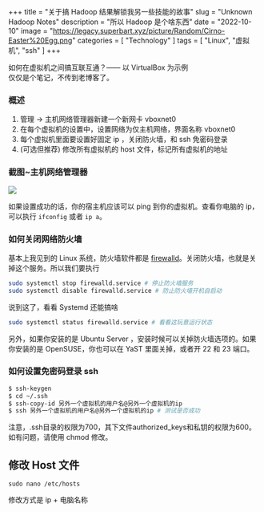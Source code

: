 +++
title = "关于搞 Hadoop 结果解锁我另一些技能的故事"
slug = "Unknown Hadoop Notes"
description = "所以 Hadoop 是个啥东西"
date = "2022-10-10"
image = "https://legacy.superbart.xyz/picture/Random/Cirno-Easter%20Egg.png"
categories = [
    "Technology"
]
tags = [
	"Linux",
    "虚拟机",
    "ssh"
]
+++

如何在虚拟机之间搞互联互通？—— 以 VirtualBox 为示例  
仅仅是个笔记，不传到老博客了。

### 概述
1. 管理 -> 主机网络管理器新建一个新网卡 vboxnet0
2. 在每个虚拟机的设置中，设置网络为仅主机网络，界面名称 vboxnet0
3. 每个虚拟机里面要设置好固定 ip ，关闭防火墙，和 ssh 免密码登录
4. (可选但推荐) 修改所有虚拟机的 host 文件，标记所有虚拟机的地址

### 截图~主机网络管理器

![](https://legacy.superbart.xyz/picture/Random/VirtualBox-1.png)

如果设置成功的话，你的宿主机应该可以 ping 到你的虚拟机。查看你电脑的 ip，可以执行 `ifconfig` 或者 `ip a`。

### 如何关闭网络防火墙

基本上我见到的 Linux 系统，防火墙软件都是 [firewalld](https://firewalld.org/)。关闭防火墙，也就是关掉这个服务。所以我们要执行

```bash
sudo systemctl stop firewalld.service # 停止防火墙服务
sudo systemctl disable firewalld.service # 防止防火墙开机自启动
```


说到这了，看看 Systemd 还能搞啥
```bash
sudo systemctl status firewalld.service # 看看这玩意运行状态
```

另外，如果你安装的是 Ubuntu Server ，安装时候可以关掉防火墙选项的。如果你安装的是 OpenSUSE，你也可以在 YaST 里面关掉，或者开 22 和 23 端口。

### 如何设置免密码登录 ssh
```bash
$ ssh-keygen
$ cd ~/.ssh
$ ssh-copy-id 另外一个虚拟机的用户名@另外一个虚拟机的ip
$ ssh 另外一个虚拟机的用户名@另外一个虚拟机的ip # 测试是否成功
```

注意，.ssh目录的权限为700，其下文件authorized_keys和私钥的权限为600。如有问题，请使用 chmod 修改。

## 修改 Host 文件
```
sudo nano /etc/hosts
```

修改方式是 ip + 电脑名称
